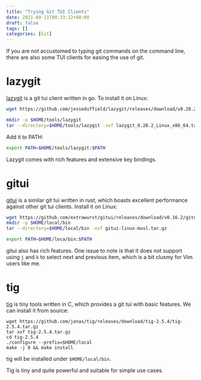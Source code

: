 ```yaml
---
title: "Trying Git TUI Clients"
date: 2021-09-11T00:33:12+08:00
draft: false
tags: []
categories: [Git]
---
```


If you are not accustomed to typing git commands on the command line, there are
also some TUI clients for easing the use of git.

<!--more-->

# lazygit

[lazygit](https://github.com/jesseduffield/lazygit) is a git tui client written in go. To install it on Linux:

```bash
wget https://github.com/jesseduffield/lazygit/releases/download/v0.28.2/lazygit_0.28.2_Linux_x86_64.tar.gz

mkdir -p $HOME/tools/lazygit
tar --directory=$HOME/tools/lazygit -xvf lazygit_0.28.2_Linux_x86_64.tar.gz
```

Add it to PATH:

```bash
export PATH=$HOME/tools/lazygit:$PATH
```

Lazygit comes with rich features and extensive key bindings.

# gitui

[gitui](https://github.com/extrawurst/gitui) is a similar git tui written in
rust, which boasts excellent performance against other git tui clients. Install
it on Linux:

```bash
wget https://github.com/extrawurst/gitui/releases/download/v0.16.2/gitui-linux-musl.tar.gz
mkdir -p $HOME/local/bin
tar --directory=$HOME/local/bin -xvf gitui-linux-musl.tar.gz

export PATH=$HOME/loca/bin:$PATH
```

gitui also has rich features. One issue to note is that it does not support
using `j` and `k` to select next and previous item, which is a bit clusmy for
Vim users like me.

# tig

[tig](https://github.com/jonas/tig) is tiny tools written in C, which provides
a git tui with basic features. We can install it from source:

```
wget https://github.com/jonas/tig/releases/download/tig-2.5.4/tig-2.5.4.tar.gz
tar xvf tig-2.5.4.tar.gz
cd tig-2.5.4
./configure --prefix=$HOME/local
make -j 8 && make install
```

tig will be installed under `$HOME/local/bin`.

Tig is tiny and quite powerful and suitable for simple use cases.
